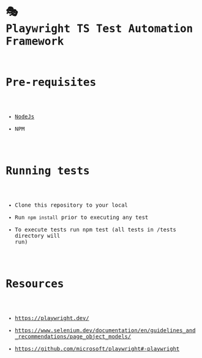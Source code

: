 <body data-new-gr-c-s-check-loaded="14.1087.0" data-gr-ext-installed=""><pre style="word-wrap: break-word; white-space: pre-wrap;">

# 🎭 Playwright TS Test Automation Framework

#  Pre-requisites

- [NodeJs](https://nodejs.org/en/)
- NPM

#  Running tests

- Clone this repository to your local
- Run ```npm install``` prior to executing any test
- To execute tests run npm test (all tests in /tests directory will run)

# Resources

- https://playwright.dev/ 
- https://www.selenium.dev/documentation/en/guidelines_and_recommendations/page_object_models/
- https://github.com/microsoft/playwright#-playwright
</pre></body>
